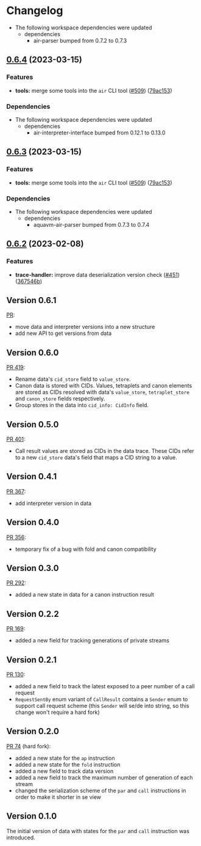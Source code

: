 # Changelog

* The following workspace dependencies were updated
  * dependencies
    * air-parser bumped from 0.7.2 to 0.7.3

## [0.6.4](https://github.com/fluencelabs/aquavm/compare/air-interpreter-data-v0.6.3...air-interpreter-data-v0.6.4) (2023-03-15)


### Features

* **tools:** merge some tools into the `air` CLI tool ([#509](https://github.com/fluencelabs/aquavm/issues/509)) ([79ac153](https://github.com/fluencelabs/aquavm/commit/79ac153f1dcfc0a77ec511c6e25285728312ad4c))


### Dependencies

* The following workspace dependencies were updated
  * dependencies
    * air-interpreter-interface bumped from 0.12.1 to 0.13.0

## [0.6.3](https://github.com/fluencelabs/aquavm/compare/air-interpreter-data-v0.6.2...air-interpreter-data-v0.6.3) (2023-03-15)


### Features

* **tools:** merge some tools into the `air` CLI tool ([#509](https://github.com/fluencelabs/aquavm/issues/509)) ([79ac153](https://github.com/fluencelabs/aquavm/commit/79ac153f1dcfc0a77ec511c6e25285728312ad4c))


### Dependencies

* The following workspace dependencies were updated
  * dependencies
    * aquavm-air-parser bumped from 0.7.3 to 0.7.4

## [0.6.2](https://github.com/fluencelabs/aquavm/compare/air-interpreter-data-v0.6.1...air-interpreter-data-v0.6.2) (2023-02-08)


### Features

* **trace-handler:** improve data deserialization version check ([#451](https://github.com/fluencelabs/aquavm/issues/451)) ([367546b](https://github.com/fluencelabs/aquavm/commit/367546b82cd5f133b956857bf48d279512b157b2))

## Version 0.6.1

[PR](https://github.com/fluencelabs/aquavm/pull/451):

- move data and interpreter versions into a new structure
- add new API to get versions from data

## Version 0.6.0

[PR 419](https://github.com/fluencelabs/aquavm/pull/419):

- Rename data's `cid_store` field to `value_store`.
- Canon data is stored with CIDs. Values, tetraplets and canon elements are
  stored as CIDs resolved with data's `value_store`, `tetraplet_store` and
  `canon_store` fields respectively.
- Group stores in the data into `cid_info: CidInfo` field.

## Version 0.5.0

[PR 401](https://github.com/fluencelabs/aquavm/pull/401):

- Call result values are stored as CIDs in the data trace. These CIDs refer to a
  new `cid_store` data's field that maps a CID string to a value.

## Version 0.4.1

[PR 367](https://github.com/fluencelabs/aquavm/pull/367):

- add interpreter version in data

## Version 0.4.0

[PR 356](https://github.com/fluencelabs/aquavm/pull/358):

- temporary fix of a bug with fold and canon compatibility

## Version 0.3.0

[PR 292](https://github.com/fluencelabs/aquavm/pull/292):

- added a new state in data for a canon instruction result

## Version 0.2.2

[PR 169](https://github.com/fluencelabs/aquavm/pull/169):

- added a new field for tracking generations of private streams

## Version 0.2.1

[PR 130](https://github.com/fluencelabs/aquavm/pull/130):

- added a new field to track the latest exposed to a peer number of a call
  request
- `RequestSentBy` enum variant of `CallResult` contains a `Sender` enum to
  support call request scheme (this `Sender` will se/de into string, so this
  change won't require a hard fork)

## Version 0.2.0

[PR 74](https://github.com/fluencelabs/aquavm/pull/74) (hard fork):

- added a new state for the `ap` instruction
- added a new state for the `fold` instruction
- added a new field to track data version
- added a new field to track the maximum number of generation of each stream
- changed the serialization scheme of the `par` and `call` instructions in order
  to make it shorter in se view

## Version 0.1.0

The initial version of data with states for the `par` and `call` instruction was
introduced.
